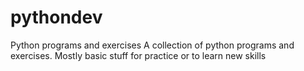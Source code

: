 # pythondev

Python programs and exercises
A collection of python programs and exercises. Mostly basic stuff for practice or to learn new skills
